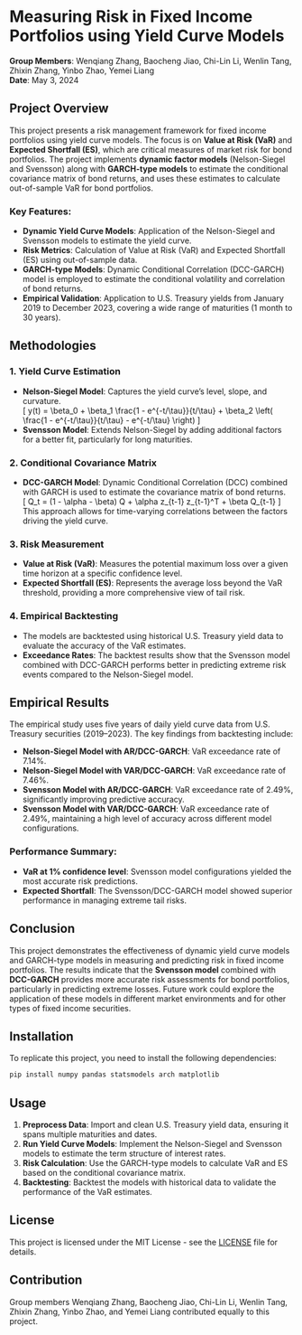 # Measuring Risk in Fixed Income Portfolios using Yield Curve Models

**Group Members**: Wenqiang Zhang, Baocheng Jiao, Chi-Lin Li, Wenlin Tang, Zhixin Zhang, Yinbo Zhao, Yemei Liang  
**Date**: May 3, 2024

## Project Overview

This project presents a risk management framework for fixed income portfolios using yield curve models. The focus is on **Value at Risk (VaR)** and **Expected Shortfall (ES)**, which are critical measures of market risk for bond portfolios. The project implements **dynamic factor models** (Nelson-Siegel and Svensson) along with **GARCH-type models** to estimate the conditional covariance matrix of bond returns, and uses these estimates to calculate out-of-sample VaR for bond portfolios.

### Key Features:
- **Dynamic Yield Curve Models**: Application of the Nelson-Siegel and Svensson models to estimate the yield curve.
- **Risk Metrics**: Calculation of Value at Risk (VaR) and Expected Shortfall (ES) using out-of-sample data.
- **GARCH-type Models**: Dynamic Conditional Correlation (DCC-GARCH) model is employed to estimate the conditional volatility and correlation of bond returns.
- **Empirical Validation**: Application to U.S. Treasury yields from January 2019 to December 2023, covering a wide range of maturities (1 month to 30 years).

## Methodologies

### 1. Yield Curve Estimation
- **Nelson-Siegel Model**: Captures the yield curve’s level, slope, and curvature.  
  \[
  y(t) = \beta_0 + \beta_1 \frac{1 - e^{-t/\tau}}{t/\tau} + \beta_2 \left( \frac{1 - e^{-t/\tau}}{t/\tau} - e^{-t/\tau} \right)
  \]
- **Svensson Model**: Extends Nelson-Siegel by adding additional factors for a better fit, particularly for long maturities.

### 2. Conditional Covariance Matrix
- **DCC-GARCH Model**: Dynamic Conditional Correlation (DCC) combined with GARCH is used to estimate the covariance matrix of bond returns.  
  \[
  Q_t = (1 - \alpha - \beta) Q + \alpha z_{t-1} z_{t-1}^T + \beta Q_{t-1}
  \]
  This approach allows for time-varying correlations between the factors driving the yield curve.

### 3. Risk Measurement
- **Value at Risk (VaR)**: Measures the potential maximum loss over a given time horizon at a specific confidence level.
- **Expected Shortfall (ES)**: Represents the average loss beyond the VaR threshold, providing a more comprehensive view of tail risk.

### 4. Empirical Backtesting
- The models are backtested using historical U.S. Treasury yield data to evaluate the accuracy of the VaR estimates.
- **Exceedance Rates**: The backtest results show that the Svensson model combined with DCC-GARCH performs better in predicting extreme risk events compared to the Nelson-Siegel model.

## Empirical Results

The empirical study uses five years of daily yield curve data from U.S. Treasury securities (2019–2023). The key findings from backtesting include:

- **Nelson-Siegel Model with AR/DCC-GARCH**: VaR exceedance rate of 7.14%.
- **Nelson-Siegel Model with VAR/DCC-GARCH**: VaR exceedance rate of 7.46%.
- **Svensson Model with AR/DCC-GARCH**: VaR exceedance rate of 2.49%, significantly improving predictive accuracy.
- **Svensson Model with VAR/DCC-GARCH**: VaR exceedance rate of 2.49%, maintaining a high level of accuracy across different model configurations.

### Performance Summary:
- **VaR at 1% confidence level**: Svensson model configurations yielded the most accurate risk predictions.
- **Expected Shortfall**: The Svensson/DCC-GARCH model showed superior performance in managing extreme tail risks.

## Conclusion

This project demonstrates the effectiveness of dynamic yield curve models and GARCH-type models in measuring and predicting risk in fixed income portfolios. The results indicate that the **Svensson model** combined with **DCC-GARCH** provides more accurate risk assessments for bond portfolios, particularly in predicting extreme losses. Future work could explore the application of these models in different market environments and for other types of fixed income securities.

## Installation

To replicate this project, you need to install the following dependencies:

```bash
pip install numpy pandas statsmodels arch matplotlib
```

## Usage

1. **Preprocess Data**: Import and clean U.S. Treasury yield data, ensuring it spans multiple maturities and dates.
2. **Run Yield Curve Models**: Implement the Nelson-Siegel and Svensson models to estimate the term structure of interest rates.
3. **Risk Calculation**: Use the GARCH-type models to calculate VaR and ES based on the conditional covariance matrix.
4. **Backtesting**: Backtest the models with historical data to validate the performance of the VaR estimates.

## License

This project is licensed under the MIT License - see the [LICENSE](LICENSE) file for details.

## Contribution

Group members Wenqiang Zhang, Baocheng Jiao, Chi-Lin Li, Wenlin Tang, Zhixin Zhang, Yinbo Zhao, and Yemei Liang contributed equally to this project.
